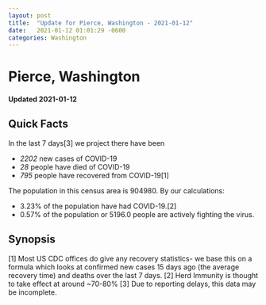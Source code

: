 ```yaml
---
layout: post
title:  "Update for Pierce, Washington - 2021-01-12"
date:   2021-01-12 01:01:29 -0600
categories: Washington
---
```


# Pierce, Washington
#### Updated 2021-01-12

## Quick Facts

In the last 7 days[3] we project there have been
- *2202* new cases of COVID-19
- *28* people have died of COVID-19
- *795* people have recovered from COVID-19[1]

The population in this census area is 904980. By our calculations:
- 3.23% of the population have had COVID-19.[2]
- 0.57% of the population or 5196.0 people are actively fighting the virus.

## Synopsis




[1] Most US CDC offices do give any recovery statistics- we base this on a formula which looks at confirmed new cases
15 days ago (the average recovery time) and deaths over the last 7 days.
[2] Herd Immunity is thought to take effect at around ~70-80%
[3] Due to reporting delays, this data may be incomplete. 
    